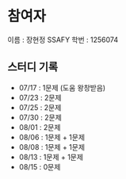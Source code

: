 # 참여자

이름 : 장현정
SSAFY 학번 : 1256074

## 스터디 기록

- 07/17 : 1문제 (도움 왕창받음)
- 07/23 : 2문제
- 07/25 : 2문제
- 07/30 : 2문제
- 08/01 : 2문제
- 08/06 : 1문제 + 1문제
- 08/08 : 1문제 + 1문제
- 08/13 : 1문제 + 1문제
- 08/15 : 0문제
